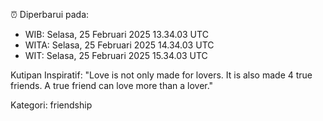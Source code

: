 ⏰ Diperbarui pada:
- WIB: Selasa, 25 Februari 2025 13.34.03 UTC
- WITA: Selasa, 25 Februari 2025 14.34.03 UTC
- WIT: Selasa, 25 Februari 2025 15.34.03 UTC

Kutipan Inspiratif:
"Love is not only made for lovers. It is also made 4 true friends. A true friend can love more than a lover."


Kategori: friendship

